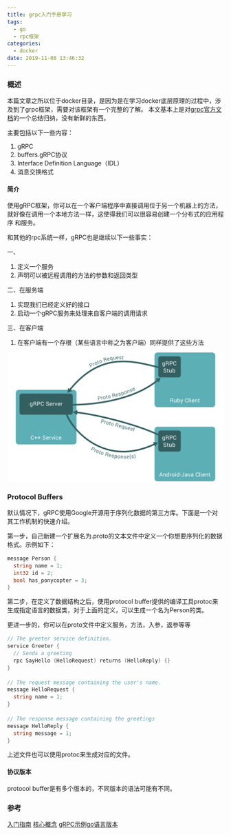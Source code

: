 ```yaml
---
title: grpc入门手册学习
tags:
  - go
  - rpc框架
categories:
  - docker
date: 2019-11-08 13:46:32
---
```



### 概述

本篇文章之所以位于docker目录，是因为是在学习docker底层原理的过程中，涉及到了grpc框架，需要对该框架有一个完整的了解。
本文基本上是对[grpc官方文档](https://grpc.io/docs/guides/)的一个总结归纳，没有新鲜的东西。

主要包括以下一些内容：
1. gRPC
2. buffers.gRPC协议
3. Interface Definition Language（IDL）
4. 消息交换格式

#### 简介

使用gRPC框架，你可以在一个客户端程序中直接调用位于另一个机器上的方法，就好像在调用一个本地方法一样，这使得我们可以很容易创建一个分布式的应用程序
和服务。

和其他的rpc系统一样，gRPC也是继续以下一些事实：

一、  
1. 定义一个服务
2. 声明可以被远程调用的方法的参数和返回类型

二、在服务端  
1. 实现我们已经定义好的接口
2. 启动一个gRPC服务来处理来自客户端的调用请求

三、在客户端  
1. 在客户端有一个存根（某些语言中称之为客户端）同样提供了这些方法

![title](/images/gRPC/1.svg)

### Protocol Buffers

默认情况下，gRPC使用Google开源用于序列化数据的第三方库。下面是一个对其工作机制的快速介绍。

第一步，自己新建一个扩展名为.proto的文本文件中定义一个你想要序列化的数据格式。示例如下：

``` go
message Person {
  string name = 1;
  int32 id = 2;
  bool has_ponycopter = 3;
}
```

第二步，在定义了数据结构之后，使用protocol buffer提供的编译工具protoc来生成指定语言的数据类，对于上面的定义，可以生成一个名为Person的类。

更进一步的，你可以在proto文件中定义服务，方法，入参，返参等等

``` go
// The greeter service definition.
service Greeter {
  // Sends a greeting
  rpc SayHello (HelloRequest) returns (HelloReply) {}
}

// The request message containing the user's name.
message HelloRequest {
  string name = 1;
}

// The response message containing the greetings
message HelloReply {
  string message = 1;
}
````

上述文件也可以使用protoc来生成对应的文件。

#### 协议版本

protocol buffer是有多个版本的，不同版本的语法可能有不同。

### 参考

[入门指南](https://grpc.io/docs/guides/)
[核心概念](https://grpc.io/docs/guides/concepts/)
[gRPC示例go语言版本](https://grpc.io/docs/quickstart/go/)






